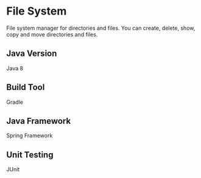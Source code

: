 # File System

File system manager for  directories and files. You can create, delete, show, copy and move directories and files.

## Java Version

Java 8

## Build Tool

Gradle

## Java Framework

Spring Framework 

## Unit Testing

JUnit